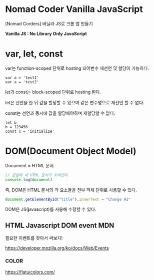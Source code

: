 # Nomad Coder Vanilla JavaScript
[Nomad Corders] 바닐라 JS로 크롬 앱 만들기

**Vanilla JS : No Library Only JavaScript**



# var, let, const

var는 function-scoped 단위로 hosting 되어변수 재선언 및 할당이 가능하다.
```
var a = 'test1'
var a = 'test2'
```

let과 const는 block-scoped 단위로 hosting 된다.

let은 선언을 한 뒤 값을 할당할 수 있으며 같은 변수명으로 재선언 할 수 없다.

const는 선언과 동시에 값을 할당해야하며 재할당할 수 없다.

```
let b
b = 123456
const c = 'initialize'
```



# DOM(Document Object Model)

Document = HTML 문서

``` js
// 콘솔에 내 HTML 문서가 보여진다.
console.log(document)
```

즉,  DOM은 HTML 문서의 각 요소들을 전부 객체 단위로 사용할 수 있다.

```js
document.getElementById("title").innerText = "Change H1"
```

DOM은 JS(**j**ava**s**cript)를 사용해 수정할 수 있다.



## HTML Javascript DOM event MDN

필요한 이벤트를 찾아서 써보자!

https://developer.mozilla.org/ko/docs/Web/Events

 

### COLOR

https://flatuicolors.com/

